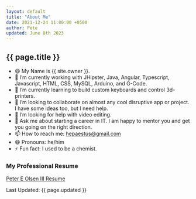 ```yaml
---
layout: default
title: "About Me"
date: 2021-12-24 11:00:00 +0500
author: Pete
updated: June 8th 2023
---
```


## {{ page.title }}
- :smile: My Name is {{ site.owner }}.
- 🔭 I’m currently working with JHipster, Java, Angular, Typescript, Javascript, HTML, CSS, MySQL, Arduino, and G-Code.
- 🌱 I’m currently learning to build custom keyboards and control 3d-printers.
- 👯 I’m looking to collaborate on almost any cool disruptive app or project. I have some ideas too, but I need help.
- 🤔 I’m looking for help with video editing.
- 💬 Ask me about starting a career in IT. I am happy to mentor you and get you going on the right direction.
- 📫 How to reach me: hepaestus@gmail.com
- 😄 Pronouns: he/him
- ⚡ Fun fact: I used to be a chemist.

### My Professional Resume
[Peter E Olsen III Resume](https://hepaestus.com/resume)

Last Updated: {{ page.updated }}
